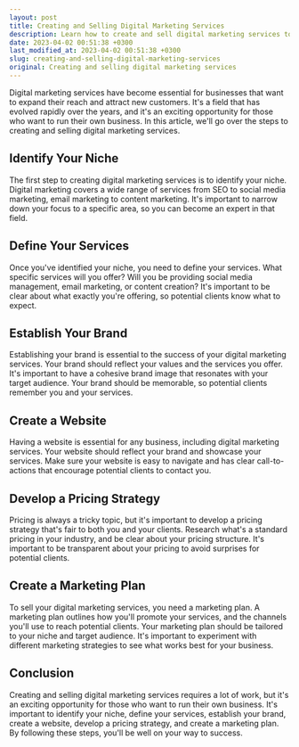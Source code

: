 ```yaml
---
layout: post
title: Creating and Selling Digital Marketing Services
description: Learn how to create and sell digital marketing services to increase your revenue and grow your business.
date: 2023-04-02 00:51:38 +0300
last_modified_at: 2023-04-02 00:51:38 +0300
slug: creating-and-selling-digital-marketing-services
original: Creating and selling digital marketing services
---
```


Digital marketing services have become essential for businesses that want to expand their reach and attract new customers. It's a field that has evolved rapidly over the years, and it's an exciting opportunity for those who want to run their own business. In this article, we'll go over the steps to creating and selling digital marketing services.

## Identify Your Niche

The first step to creating digital marketing services is to identify your niche. Digital marketing covers a wide range of services from SEO to social media marketing, email marketing to content marketing. It's important to narrow down your focus to a specific area, so you can become an expert in that field.

## Define Your Services

Once you've identified your niche, you need to define your services. What specific services will you offer? Will you be providing social media management, email marketing, or content creation? It's important to be clear about what exactly you're offering, so potential clients know what to expect.

## Establish Your Brand

Establishing your brand is essential to the success of your digital marketing services. Your brand should reflect your values and the services you offer. It's important to have a cohesive brand image that resonates with your target audience. Your brand should be memorable, so potential clients remember you and your services.

## Create a Website

Having a website is essential for any business, including digital marketing services. Your website should reflect your brand and showcase your services. Make sure your website is easy to navigate and has clear call-to-actions that encourage potential clients to contact you.

## Develop a Pricing Strategy

Pricing is always a tricky topic, but it's important to develop a pricing strategy that's fair to both you and your clients. Research what's a standard pricing in your industry, and be clear about your pricing structure. It's important to be transparent about your pricing to avoid surprises for potential clients.

## Create a Marketing Plan

To sell your digital marketing services, you need a marketing plan. A marketing plan outlines how you'll promote your services, and the channels you'll use to reach potential clients. Your marketing plan should be tailored to your niche and target audience. It's important to experiment with different marketing strategies to see what works best for your business.

## Conclusion

Creating and selling digital marketing services requires a lot of work, but it's an exciting opportunity for those who want to run their own business. It's important to identify your niche, define your services, establish your brand, create a website, develop a pricing strategy, and create a marketing plan. By following these steps, you'll be well on your way to success.